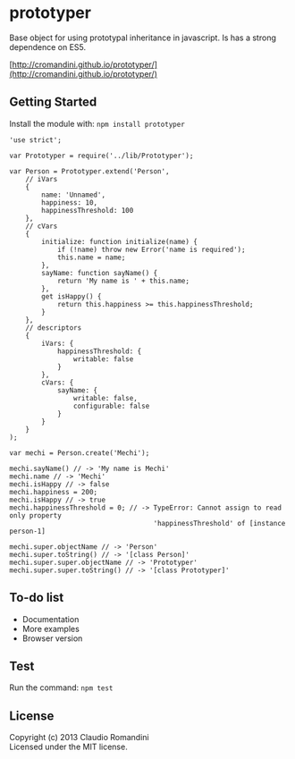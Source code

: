 prototyper
==========

Base object for using prototypal inheritance in javascript. Is has a strong dependence on ES5.

[http://cromandini.github.io/prototyper/](http://cromandini.github.io/prototyper/)

## Getting Started

Install the module with: `npm install prototyper`

	'use strict';
	
	var Prototyper = require('../lib/Prototyper');
	
	var Person = Prototyper.extend('Person',
		// iVars
		{
        	name: 'Unnamed',
        	happiness: 10,
        	happinessThreshold: 100
    	},
    	// cVars
    	{
    	    initialize: function initialize(name) {
    	        if (!name) throw new Error('name is required');
    	        this.name = name;
    	    },
    	    sayName: function sayName() {
    	        return 'My name is ' + this.name;
    	    },
    	    get isHappy() {
    	        return this.happiness >= this.happinessThreshold;
    	    }
    	},
    	// descriptors
    	{
    	    iVars: {
    	        happinessThreshold: {
    	            writable: false
    	        }
    	    },
    	    cVars: {
    	        sayName: {
    	            writable: false,
    	            configurable: false
    	        }
    	    }
    	}
	);

	var mechi = Person.create('Mechi');

	mechi.sayName() // -> 'My name is Mechi'
	mechi.name // -> 'Mechi'
	mechi.isHappy // -> false
	mechi.happiness = 200;
	mechi.isHappy // -> true
	mechi.happinessThreshold = 0; // -> TypeError: Cannot assign to read only property
	                                    'happinessThreshold' of [instance person-1]
	
	mechi.super.objectName // -> 'Person'
	mechi.super.toString() // -> '[class Person]'
	mechi.super.super.objectName // -> 'Prototyper'
	mechi.super.super.toString() // -> '[class Prototyper]'

## To-do list
- Documentation
- More examples
- Browser version

## Test
Run the command: `npm test`

## License
Copyright (c) 2013 Claudio Romandini  
Licensed under the MIT license.

